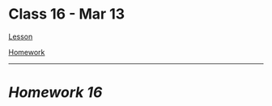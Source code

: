 # Class 16 - Mar 13

[Lesson](./Lesson16.pdf)

[Homework](./Homework16.pdf)

---

# **_Homework 16_**
